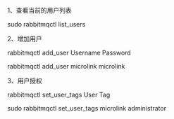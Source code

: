 1、查看当前的用户列表

sudo rabbitmqctl list\_users

2、增加用户

rabbitmqctl  add\_user  Username  Password

rabbitmqctl add\_user microlink microlink

3、用户授权

rabbitmqctl  set\_user\_tags  User  Tag

sudo rabbitmqctl  set\_user\_tags  microlink  administrator


